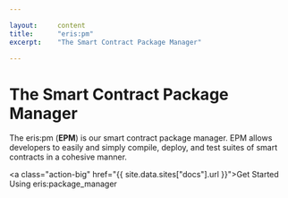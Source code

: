 ```yaml
---

layout:     content
title:      "eris:pm"
excerpt:    "The Smart Contract Package Manager"

---
```


# The Smart Contract Package Manager

The eris:pm (**EPM**) is our smart contract package manager. EPM allows developers to easily and simply compile, deploy, and test suites of smart contracts in a cohesive manner.

<!-- ramble about smart contracts -->

<a class="action-big" href="{{ site.data.sites["docs"].url }}">Get Started Using eris:package_manager</a>